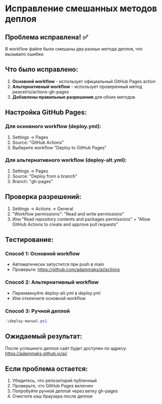 # Исправление смешанных методов деплоя

## Проблема исправлена! ✅

В workflow файле были смешаны два разных метода деплоя, что вызывало ошибки.

## Что было исправлено:

1. **Основной workflow** - использует официальный GitHub Pages action
2. **Альтернативный workflow** - использует проверенный метод peaceiris/actions-gh-pages
3. **Добавлены правильные разрешения** для обоих методов

## Настройка GitHub Pages:

### Для основного workflow (deploy.yml):
1. Settings → Pages
2. Source: "GitHub Actions"
3. Выберите workflow "Deploy to GitHub Pages"

### Для альтернативного workflow (deploy-alt.yml):
1. Settings → Pages  
2. Source: "Deploy from a branch"
3. Branch: "gh-pages"

## Проверка разрешений:

1. Settings → Actions → General
2. "Workflow permissions": "Read and write permissions"
3. Или "Read repository contents and packages permissions" + "Allow GitHub Actions to create and approve pull requests"

## Тестирование:

### Способ 1: Основной workflow
- Автоматически запустится при push в main
- Проверьте: https://github.com/adammaks/ai/actions

### Способ 2: Альтернативный workflow  
- Переименуйте deploy-alt.yml в deploy.yml
- Или отключите основной workflow

### Способ 3: Ручной деплой
```powershell
.\deploy-manual.ps1
```

## Ожидаемый результат:

После успешного деплоя сайт будет доступен по адресу:
https://adammaks.github.io/ai/

## Если проблема остается:

1. Убедитесь, что репозиторий публичный
2. Проверьте, что GitHub Pages включен
3. Попробуйте ручной деплой через ветку gh-pages
4. Очистите кэш браузера после деплоя

